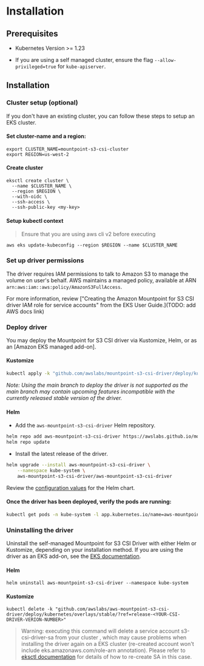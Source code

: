 # Installation

## Prerequisites

* Kubernetes Version >= 1.23

* If you are using a self managed cluster, ensure the flag `--allow-privileged=true` for `kube-apiserver`.

## Installation

### Cluster setup (optional)
If you don't have an existing cluster, you can follow these steps to setup an EKS cluster.

#### Set cluster-name and a region:
```
export CLUSTER_NAME=mountpoint-s3-csi-cluster
export REGION=us-west-2
```

#### Create cluster

```
eksctl create cluster \
  --name $CLUSTER_NAME \
  --region $REGION \
  --with-oidc \
  --ssh-access \
  --ssh-public-key <my-key>
```

#### Setup kubectl context

> Ensure that you are using aws cli v2 before executing

```
aws eks update-kubeconfig --region $REGION --name $CLUSTER_NAME
```

### Set up driver permissions
The driver requires IAM permissions to talk to Amazon S3 to manage the volume on user's behalf. AWS maintains a managed policy, available at ARN `arn:aws:iam::aws:policy/AmazonS3FullAccess`.

For more information, review ["Creating the Amazon Mountpoint for S3 CSI driver IAM role for service accounts" from the EKS User Guide.](TODO: add AWS docs link)

### Deploy driver
You may deploy the Mountpoint for S3 CSI driver via Kustomize, Helm, or as an [Amazon EKS managed add-on].

#### Kustomize
```sh
kubectl apply -k "github.com/awslabs/mountpoint-s3-csi-driver/deploy/kubernetes/overlays/stable/?ref=release-0.1.0"
```
*Note: Using the main branch to deploy the driver is not supported as the main branch may contain upcoming features incompatible with the currently released stable version of the driver.*

#### Helm
- Add the `aws-mountpoint-s3-csi-driver` Helm repository.
```sh
helm repo add aws-mountpoint-s3-csi-driver https://awslabs.github.io/mountpoint-s3-csi-driver
helm repo update
```

- Install the latest release of the driver.
```sh
helm upgrade --install aws-mountpoint-s3-csi-driver \
    --namespace kube-system \
    aws-mountpoint-s3-csi-driver/aws-mountpoint-s3-csi-driver
```

Review the [configuration values](https://github.com/awslabs/mountpoint-s3-csi-driver/blob/main/charts/aws-mountpoint-s3-csi-driver/values.yaml) for the Helm chart.

#### Once the driver has been deployed, verify the pods are running:
```sh
kubectl get pods -n kube-system -l app.kubernetes.io/name=aws-mountpoint-s3-csi-driver
```

### Uninstalling the driver

Uninstall the self-managed Mountpoint for S3 CSI Driver with either Helm or Kustomize, depending on your installation method. If you are using the driver as an EKS add-on, see the [EKS documentation](https://docs.aws.amazon.com/eks/latest/userguide/managing-add-ons.html).

#### Helm

```
helm uninstall aws-mountpoint-s3-csi-driver --namespace kube-system
```

#### Kustomize

```
kubectl delete -k "github.com/awslabs/aws-mountpoint-s3-csi-driver/deploy/kubernetes/overlays/stable/?ref=release-<YOUR-CSI-DRIVER-VERION-NUMBER>"
```

> Warning: executing this command will delete a service account s3-csi-driver-sa from your cluster , which may cause problems when installing the driver again on a EKS cluster (re-created account won't include eks.amazonaws.com/role-arn annotation). Please refer to [eksctl documentation](https://eksctl.io/usage/iamserviceaccounts/) for details of how to re-create SA in this case.